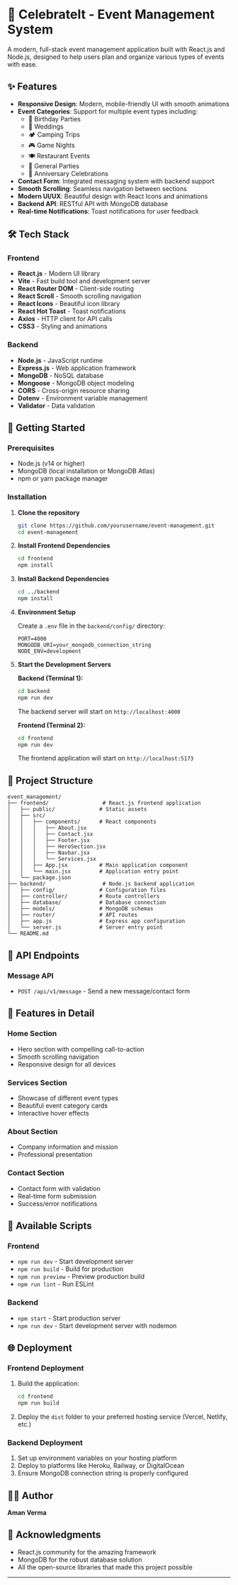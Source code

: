 # 🎉 CelebrateIt - Event Management System

A modern, full-stack event management application built with React.js and Node.js, designed to help users plan and organize various types of events with ease.

## ✨ Features

- **Responsive Design**: Modern, mobile-friendly UI with smooth animations
- **Event Categories**: Support for multiple event types including:
  - 🎂 Birthday Parties
  - 💒 Weddings
  - 🏕️ Camping Trips
  - 🎮 Game Nights
  - 🍽️ Restaurant Events
  - 🎊 General Parties
  - 🎉 Anniversary Celebrations
- **Contact Form**: Integrated messaging system with backend support
- **Smooth Scrolling**: Seamless navigation between sections
- **Modern UI/UX**: Beautiful design with React Icons and animations
- **Backend API**: RESTful API with MongoDB database
- **Real-time Notifications**: Toast notifications for user feedback

## 🛠️ Tech Stack

### Frontend
- **React.js** - Modern UI library
- **Vite** - Fast build tool and development server
- **React Router DOM** - Client-side routing
- **React Scroll** - Smooth scrolling navigation
- **React Icons** - Beautiful icon library
- **React Hot Toast** - Toast notifications
- **Axios** - HTTP client for API calls
- **CSS3** - Styling and animations

### Backend
- **Node.js** - JavaScript runtime
- **Express.js** - Web application framework
- **MongoDB** - NoSQL database
- **Mongoose** - MongoDB object modeling
- **CORS** - Cross-origin resource sharing
- **Dotenv** - Environment variable management
- **Validator** - Data validation

## 🚀 Getting Started

### Prerequisites
- Node.js (v14 or higher)
- MongoDB (local installation or MongoDB Atlas)
- npm or yarn package manager

### Installation

1. **Clone the repository**
   ```bash
   git clone https://github.com/yourusername/event-management.git
   cd event-management
   ```

2. **Install Frontend Dependencies**
   ```bash
   cd frontend
   npm install
   ```

3. **Install Backend Dependencies**
   ```bash
   cd ../backend
   npm install
   ```

4. **Environment Setup**
   
   Create a `.env` file in the `backend/config/` directory:
   ```env
   PORT=4000
   MONGODB_URI=your_mongodb_connection_string
   NODE_ENV=development
   ```

5. **Start the Development Servers**

   **Backend (Terminal 1):**
   ```bash
   cd backend
   npm run dev
   ```
   The backend server will start on `http://localhost:4000`

   **Frontend (Terminal 2):**
   ```bash
   cd frontend
   npm run dev
   ```
   The frontend application will start on `http://localhost:5173`

## 📁 Project Structure

```
event_management/
├── frontend/                 # React.js frontend application
│   ├── public/              # Static assets
│   ├── src/
│   │   ├── components/      # React components
│   │   │   ├── About.jsx
│   │   │   ├── Contact.jsx
│   │   │   ├── Footer.jsx
│   │   │   ├── HeroSection.jsx
│   │   │   ├── Navbar.jsx
│   │   │   └── Services.jsx
│   │   ├── App.jsx          # Main application component
│   │   └── main.jsx         # Application entry point
│   └── package.json
├── backend/                  # Node.js backend application
│   ├── config/              # Configuration files
│   ├── controller/          # Route controllers
│   ├── database/            # Database connection
│   ├── models/              # MongoDB schemas
│   ├── router/              # API routes
│   ├── app.js               # Express app configuration
│   └── server.js            # Server entry point
└── README.md
```

## 🎯 API Endpoints

### Message API
- `POST /api/v1/message` - Send a new message/contact form

## 🎨 Features in Detail

### Home Section
- Hero section with compelling call-to-action
- Smooth scrolling navigation
- Responsive design for all devices

### Services Section
- Showcase of different event types
- Beautiful event category cards
- Interactive hover effects

### About Section
- Company information and mission
- Professional presentation

### Contact Section
- Contact form with validation
- Real-time form submission
- Success/error notifications

## 🔧 Available Scripts

### Frontend
- `npm run dev` - Start development server
- `npm run build` - Build for production
- `npm run preview` - Preview production build
- `npm run lint` - Run ESLint

### Backend
- `npm start` - Start production server
- `npm run dev` - Start development server with nodemon

## 🌐 Deployment

### Frontend Deployment
1. Build the application:
   ```bash
   cd frontend
   npm run build
   ```
2. Deploy the `dist` folder to your preferred hosting service (Vercel, Netlify, etc.)

### Backend Deployment
1. Set up environment variables on your hosting platform
2. Deploy to platforms like Heroku, Railway, or DigitalOcean
3. Ensure MongoDB connection string is properly configured



## 👨‍💻 Author

**Aman Verma**



## 🙏 Acknowledgments

- React.js community for the amazing framework
- MongoDB for the robust database solution
- All the open-source libraries that made this project possible



---

